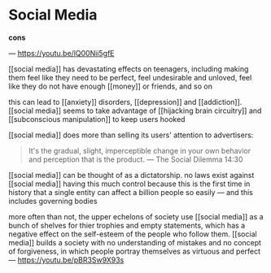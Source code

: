 # Social Media

**cons**

&mdash; <https://youtu.be/lQ00Nii5gfE>

[[social media]] has devastating effects on teenagers, including making them feel like they need to be perfect, feel undesirable and unloved, feel like they do not have enough [[money]] or friends, and so on

this can lead to [[anxiety]] disorders, [[depression]] and [[addiction]]. [[social media]] seems to take advantage of [[hijacking brain circuitry]] and [[subconscious manipulation]] to keep users hooked

[[social media]] does more than selling its users' attention to advertisers:

> It's the gradual, slight, imperceptible change in your own behavior and perception that is the product. &mdash; The Social Dilemma 14:30

[[social media]] can be thought of as a dictatorship. no laws exist against [[social media]] having this much control because this is the first time in history that a single entity can affect a billion people so easily &mdash; and this includes governing bodies

more often than not, the upper echelons of society use [[social media]] as a bunch of shelves for thier trophies and empty statements, which has a negative effect on the self-esteem of the people who follow them. [[social media]] builds a society with no understanding of mistakes and no concept of forgiveness, in which people portray themselves as virtuous and perfect &mdash; <https://youtu.be/pBR3Sw9X93s>
